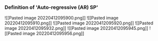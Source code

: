 ### Definition of 'Auto-regressive (AR) SP'
![[Pasted image 20220412095900.png]]
![[Pasted image 20220412095910.png]]
![[Pasted image 20220412095920.png]]
![[Pasted image 20220412095932.png]]
![[Pasted image 20220412095945.png]]
![[Pasted image 20220412095956.png]]
